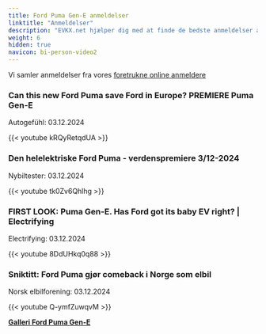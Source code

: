 ```yaml
---
title: Ford Puma Gen-E anmeldelser
linktitle: "Anmeldelser"
description: "EVKX.net hjælper dig med at finde de bedste anmeldelser af denne model."
weight: 6
hidden: true
navicon: bi-person-video2
---
```

Vi samler anmeldelser fra vores [foretrukne online anmeldere](../../../../../guides/evreviewers/)

<div class="container text-center shadow p-2 pe-4 mb-5 bg-body-tertiary rounded border">
<h3>Can this new Ford Puma save Ford in Europe? PREMIERE Puma Gen-E</h3>
<p>Autogefühl: 03.12.2024</p>

{{< youtube kRQyRetqdUA >}}

</div>
<div class="container text-center shadow p-2 pe-4 mb-5 bg-body-tertiary rounded border">
<h3>Den helelektriske Ford Puma - verdenspremiere 3/12-2024</h3>
<p>Nybiltester: 03.12.2024</p>

{{< youtube tk0Zv6Qhlhg >}}

</div>
<div class="container text-center shadow p-2 pe-4 mb-5 bg-body-tertiary rounded border">
<h3>FIRST LOOK: Puma Gen-E. Has Ford got its baby EV right? | Electrifying</h3>
<p>Electrifying: 03.12.2024</p>

{{< youtube 8DdUHkq0q88 >}}

</div>
<div class="container text-center shadow p-2 pe-4 mb-5 bg-body-tertiary rounded border">
<h3>Sniktitt: Ford Puma gjør comeback i Norge som elbil</h3>
<p>Norsk elbilforening: 03.12.2024</p>

{{< youtube Q-ymfZuwqvM >}}

</div>
<div class="mt-3 mb-3">
<a href="../gallery/" class="text-decoration-none text-black">
<strong><i class="bi-arrow-left"></i>Galleri  </strong>
</a>
<a href="../" class="text-decoration-none text-black float-end">
<strong>Ford Puma Gen-E <i class="bi-arrow-right"></i></strong>
</a>
</div>
